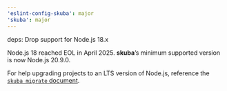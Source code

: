 ```yaml
---
'eslint-config-skuba': major
'skuba': major
---
```


deps: Drop support for Node.js 18.x

Node.js 18 reached EOL in April 2025. **skuba**’s minimum supported version is now Node.js 20.9.0.

For help upgrading projects to an LTS version of Node.js, reference the [`skuba migrate` document](https://seek-oss.github.io/skuba/docs/cli/migrate.html).
